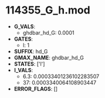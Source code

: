 # 114355_G_h.mod

- **G_VALS**:
  - ghdbar_hd_G: 0.0001
- **GATES**:
  - l: 1
- **SUFFIX**: hd_G
- **GMAX_NAME**: ghdbar_hd_G
- **STATES**: ['l']
- **I_VALS**:
  - 6.3: 0.00033401236102283507
  - 37: 0.0003340064108903447
- **ERROR_FLAGS**: []
